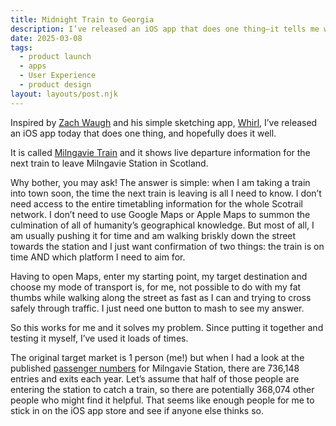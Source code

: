 ```yaml
---
title: Midnight Train to Georgia
description: I’ve released an iOS app that does one thing—it tells me when the next train is leaving my local station
date: 2025-03-08
tags:
  - product launch
  - apps
  - User Experience
  - product design
layout: layouts/post.njk
---
```


Inspired by [Zach Waugh](https://zachwaugh.com) and his simple sketching app, [Whirl](https://zachwaugh.com/whirl/), I’ve released an iOS app today that does one thing, and hopefully does it well.

It is called [Milngavie Train](https://apps.apple.com/gb/app/milngavie-train/id6529520293) and it shows live departure information for the next train to leave Milngavie Station in Scotland.

Why bother, you may ask! The answer is simple: when I am taking a train into town soon, the time the next train is leaving is all I need to know. I don’t need access to the entire timetabling information for the whole Scotrail network. I don’t need to use Google Maps or Apple Maps to summon the culmination of all of humanity’s geographical knowledge. But most of all, I am usually pushing it for time and am walking briskly down the street towards the station and I just want confirmation of two things: the train is on time AND which platform I need to aim for.

Having to open Maps, enter my starting point, my target destination and choose my mode of transport is, for me, not possible to do with my fat thumbs while walking along the street as fast as I can and trying to cross safely through traffic. I just need one button to mash to see my answer.

So this works for me and it solves my problem. Since putting it together and testing it myself, I’ve used it loads of times.

The original target market is 1 person (me!) but when I had a look at the published [passenger numbers](https://dataportal.orr.gov.uk/statistics/usage/estimates-of-station-usage) for Milngavie Station, there are 736,148 entries and exits each year. Let’s assume that half of those people are entering the station to catch a train, so there are potentially 368,074 other people who might find it helpful. That seems like enough people for me to stick in on the iOS app store and see if anyone else thinks so.







